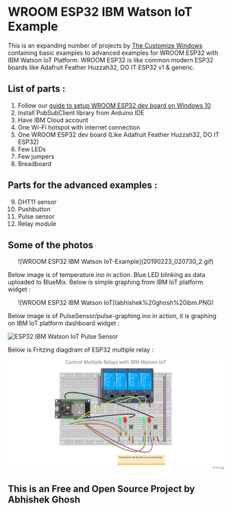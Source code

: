 # WROOM ESP32 IBM Watson IoT Example

This is an expanding number of projects by [The Customize Windows](https://thecustomizewindows.com) containing basic examples to advanced examples for WROOM ESP32 with IBM Watson IoT Platform. WROOM ESP32 is like common modern ESP32 boards like Adafruit Feather Huzzah32, DO IT ESP32 v1 & generic. 

## List of parts :

1. Follow our [guide to setup WROOM ESP32 dev board on Windows 10](https://thecustomizewindows.com/2019/02/esp-wroom-32-how-to-setup-esp32-nodemcu-with-arduino-ide/)
2. Install PubSubClient library from Arduino IDE
3. Have IBM Cloud account
4. One Wi-Fi hotspot with internet connection
5. One WROOM ESP32 dev board (Like Adafruit Feather Huzzah32, DO IT ESP32)
6. Few LEDs
7. Few jumpers
8. Breadboard

## Parts for the advanced examples : 

9. DHT11 sensor
10. Pushbutton
11. Pulse sensor
12. Relay module

## Some of the photos

<center>
![WROOM ESP32 IBM Watson IoT-Example](20190223_020730_2.gif)
</center>  

Below image is of temperature.ino in action. Blue LED blinking as data uploaded to BlueMix. Below is simple graphing from IBM IoT platform widget :

<center>
![WROOM ESP32 IBM Watson IoT](abhishek%20ghosh%20ibm.PNG)
</center>  


Below image is of PulseSensor/pulse-graphing.ino in action, it is graphing on IBM IoT platform dashboard widget :

![ESP32 IBM Watson IoT Pulse Sensor](https://thecustomizewindows.com/wp-content/uploads/2019/04/ESP32-Arduino-IBM-Watson-IoT-Pulse-Sensor-Amped.png)

Below is Fritzing diagdram of ESP32 multiple relay :

![ESP32 Multiple Relays](https://github.com/AbhishekGhosh/WROOM-ESP32-IBM-Watson-IoT-Example/blob/master/ESP32-multiple-relay/Control%20Multiple%20AC%20Appliances%20With%20One%20ESP32%20Arduino.png)

## This is an Free and Open Source Project by Abhishek Ghosh


